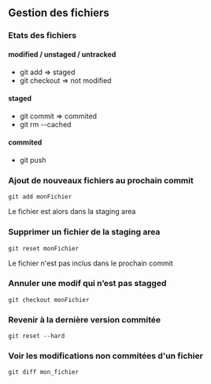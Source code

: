 ## Gestion des fichiers

### Etats des fichiers

#### modified / unstaged / untracked
- git add => staged
- git checkout => not modified
 
#### staged 
- git commit => commited
- git rm --cached

#### commited 
- git push

### Ajout de nouveaux fichiers au prochain commit
```
git add monFichier
```
Le fichier est alors dans la staging area

### Supprimer un fichier de la staging area
```
git reset monFichier
```
Le fichier n'est pas inclus dans le prochain commit

### Annuler une modif qui n’est pas stagged
```
git checkout monFichier
```
### Revenir à la dernière version commitée
```
git reset --hard
```
### Voir les modifications non commitées d'un fichier
```
git diff mon_fichier
```
